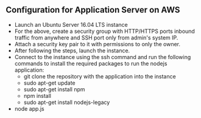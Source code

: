 ## Configuration for Application Server on AWS

* Launch an Ubuntu Server 16.04 LTS instance 
* For the above, create a security group with HTTP/HTTPS ports inbound traffic from anywhere and SSH port only from admin's system IP.
* Attach a security key pair to it with permissions to only the owner.
* After following the steps, launch the instance.
* Connect to the instance using the ssh command and run the following commands to install the required packages to run the nodejs application:
   * git clone the repository with the application into the instance
   * sudo apt-get update
   * sudo apt-get install npm
   * npm install
   * sudo apt-get install nodejs-legacy
* node app.js
